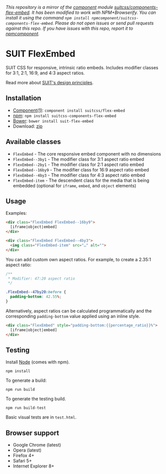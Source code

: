 *This repository is a mirror of the [component](http://component.io) module [suitcss/components-flex-embed](http://github.com/suitcss/components-flex-embed). It has been modified to work with NPM+Browserify. You can install it using the command `npm install npmcomponent/suitcss-components-flex-embed`. Please do not open issues or send pull requests against this repo. If you have issues with this repo, report it to [npmcomponent](https://github.com/airportyh/npmcomponent).*
# SUIT FlexEmbed

SUIT CSS for responsive, intrinsic ratio embeds. Includes modifier classes for
3:1, 2:1, 16:9, and 4:3 aspect ratios.

Read more about [SUIT's design principles](https://github.com/suitcss/suit/).

## Installation

* [Component(1)](http://component.io/): `component install suitcss/flex-embed`
* [npm](https://www.npmjs.org/package/suitcss-components-flex-embed): `npm install suitcss-components-flex-embed`
* [Bower](http://bower.io/): `bower install suit-flex-embed`
* Download: [zip](https://github.com/suitcss/flex-embed/zipball/master)

## Available classes

* `FlexEmbed` - The core responsive embed component with no dimensions
* `FlexEmbed--3by1` - The modifier class for 3:1 aspect ratio embed
* `FlexEmbed--2by1` - The modifier class for 2:1 aspect ratio embed
* `FlexEmbed--16by9` - The modifier class for 16:9 aspect ratio embed
* `FlexEmbed--4by3` - The modifier class for 4:3 aspect ratio embed
* `FlexEmbed-item` - The descendent class for the media that is being embedded
  (optional for `iframe`, `embed`, and `object` elements)

## Usage

Examples:

```html
<div class="FlexEmbed FlexEmbed--16by9">
  [iframe|object|embed]
</div>

<div class="FlexEmbed FlexEmbed--4by3">
  <img class="FlexEmbed-item" src="…" alt="">
</div>
```

You can add custom own aspect ratios. For example, to create a 2.35:1 aspect
ratio:

```css
/**
 * Modifier: 47:20 aspect ratio
 */

.FlexEmbed--47by20:before {
  padding-bottom: 42.55%;
}
```

Alternatively, aspect ratios can be calculated programmatically and the
corresponding `padding-bottom` value applied using an inline style.

```html
<div class="FlexEmbed" style="padding-bottom:{{percentage_ratio}}%">
  [iframe|object|embed]
</div>
```

## Testing

Install [Node](http://nodejs.org) (comes with npm).

```
npm install
```

To generate a build:

```
npm run build
```

To generate the testing build.

```
npm run build-test
```

Basic visual tests are in `test.html`.

## Browser support

* Google Chrome (latest)
* Opera (latest)
* Firefox 4+
* Safari 5+
* Internet Explorer 8+
